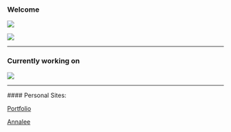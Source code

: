 ### Welcome

![](https://github-readme-stats.vercel.app/api?username=rbrtbrnschn&show_icons=true&theme=buefy&count_private=true&include_all_commits=true)

![](https://github-readme-stats.vercel.app/api/top-langs/?username=rbrtbrnschn&layout=compact&theme=buefy)



<hr/>

<!--
Comment
-->
### Currently working on

[![](https://github-readme-stats.vercel.app/api/pin/?username=rbrtbrnschn&repo=bash-package-manager&theme=buefy)](https://github.com/rbrtbrnschn/bash-package-manager)

<hr/>
#### Personal Sites:

[Portfolio](https://rbrtbrnschn.urspace.io/)

[Annalee](https://annalee.rbrtbrnschn.dev)

<!--
**rbrtbrnschn/rbrtbrnschn** is a ✨ _special_ ✨ repository because its `README.md` (this file) appears on your GitHub profile.

Here are some ideas to get you started:

- 🔭 I’m currently working on ...
- 🌱 I’m currently learning ...
- 👯 I’m looking to collaborate on ...
- 🤔 I’m looking for help with ...
- 💬 Ask me about ...
- 📫 How to reach me: ...
- 😄 Pronouns: ...
- ⚡ Fun fact: ...
-->
